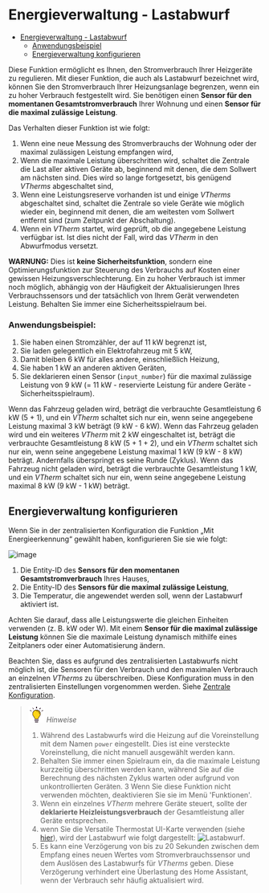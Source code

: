 # Energieverwaltung - Lastabwurf

- [Energieverwaltung - Lastabwurf](#energieverwaltung---lastabwurf)
    - [Anwendungsbeispiel](#anwendungsbeispiel)
  - [Energieverwaltung konfigurieren](#energieverwaltung-konfigurieren)

Diese Funktion ermöglicht es Ihnen, den Stromverbrauch Ihrer Heizgeräte zu regulieren. Mit dieser Funktion, die auch als Lastabwurf bezeichnet wird, können Sie den Stromverbrauch Ihrer Heizungsanlage begrenzen, wenn ein zu hoher Verbrauch festgestellt wird.
Sie benötigen einen **Sensor für den momentanen Gesamtstromverbrauch** Ihrer Wohnung und einen **Sensor für die maximal zulässige Leistung**.

Das Verhalten dieser Funktion ist wie folgt:
1. Wenn eine neue Messung des Stromverbrauchs der Wohnung oder der maximal zulässigen Leistung empfangen wird,
2. Wenn die maximale Leistung überschritten wird, schaltet die Zentrale die Last aller aktiven Geräte ab, beginnend mit denen, die dem Sollwert am nächsten sind. Dies wird so lange fortgesetzt, bis genügend _VTherms_ abgeschaltet sind,
3. Wenn eine Leistungsreserve vorhanden ist und einige _VTherms_ abgeschaltet sind, schaltet die Zentrale so viele Geräte wie möglich wieder ein, beginnend mit denen, die am weitesten vom Sollwert entfernt sind (zum Zeitpunkt der Abschaltung).
4. Wenn ein _VTherm_ startet, wird geprüft, ob die angegebene Leistung verfügbar ist. Ist dies nicht der Fall, wird das _VTherm_ in den Abwurfmodus versetzt.

**WARNUNG:** Dies ist **keine Sicherheitsfunktion**, sondern eine Optimierungsfunktion zur Steuerung des Verbrauchs auf Kosten einer gewissen Heizungsverschlechterung. Ein zu hoher Verbrauch ist immer noch möglich, abhängig von der Häufigkeit der Aktualisierungen Ihres Verbrauchssensors und der tatsächlich von Ihrem Gerät verwendeten Leistung. Behalten Sie immer eine Sicherheitsspielraum bei.

### Anwendungsbeispiel:
1. Sie haben einen Stromzähler, der auf 11 kW begrenzt ist,
2. Sie laden gelegentlich ein Elektrofahrzeug mit 5 kW,
3. Damit bleiben 6 kW für alles andere, einschließlich Heizung,
4. Sie haben 1 kW an anderen aktiven Geräten,
5. Sie deklarieren einen Sensor (`input_number`) für die maximal zulässige Leistung von 9 kW (= 11 kW - reservierte Leistung für andere Geräte - Sicherheitsspielraum).

Wenn das Fahrzeug geladen wird, beträgt die verbrauchte Gesamtleistung 6 kW (5 + 1), und ein _VTherm_ schaltet sich nur ein, wenn seine angegebene Leistung maximal 3 kW beträgt (9 kW - 6 kW).
Wenn das Fahrzeug geladen wird und ein weiteres _VTherm_ mit 2 kW eingeschaltet ist, beträgt die verbrauchte Gesamtleistung 8 kW (5 + 1 + 2), und ein _VTherm_ schaltet sich nur ein, wenn seine angegebene Leistung maximal 1 kW (9 kW - 8 kW) beträgt. Andernfalls überspringt es seine Runde (Zyklus).
Wenn das Fahrzeug nicht geladen wird, beträgt die verbrauchte Gesamtleistung 1 kW, und ein _VTherm_ schaltet sich nur ein, wenn seine angegebene Leistung maximal 8 kW (9 kW - 1 kW) beträgt.

## Energieverwaltung konfigurieren

Wenn Sie in der zentralisierten Konfiguration die Funktion „Mit Energieerkennung“ gewählt haben, konfigurieren Sie sie wie folgt:

![image](images/config-power.png)

1. Die Entity-ID des **Sensors für den momentanen Gesamtstromverbrauch** Ihres Hauses,
2. Die Entity-ID des **Sensors für die maximal zulässige Leistung**,
3. Die Temperatur, die angewendet werden soll, wenn der Lastabwurf aktiviert ist.

Achten Sie darauf, dass alle Leistungswerte die gleichen Einheiten verwenden (z. B. kW oder W).
Mit einem **Sensor für die maximal zulässige Leistung** können Sie die maximale Leistung dynamisch mithilfe eines Zeitplaners oder einer Automatisierung ändern.

Beachten Sie, dass es aufgrund des zentralisierten Lastabwurfs nicht möglich ist, die Sensoren für den Verbrauch und den maximalen Verbrauch an einzelnen _VTherms_ zu überschreiben. Diese Konfiguration muss in den zentralisierten Einstellungen vorgenommen werden. Siehe [Zentrale Konfiguration](./creation.md#centralized-configuration).

> ![Tip](images/tips.png) _*Hinweise*_
>
> 1. Während des Lastabwurfs wird die Heizung auf die Voreinstellung mit dem Namen `power` eingestellt. Dies ist eine versteckte Voreinstellung, die nicht manuell ausgewählt werden kann.
> 2. Behalten Sie immer einen Spielraum ein, da die maximale Leistung kurzzeitig überschritten werden kann, während Sie auf die Berechnung des nächsten Zyklus warten oder aufgrund von unkontrollierten Geräten.
> 3 Wenn Sie diese Funktion nicht verwenden möchten, deaktivieren Sie sie im Menü 'Funktionen'.
> 4. Wenn ein einzelnes _VTherm_ mehrere Geräte steuert, sollte der **deklarierte Heizleistungsverbrauch** der Gesamtleistung aller Geräte entsprechen.
> 5. wenn Sie die Versatile Thermostat UI-Karte verwenden (siehe [hier](additions.md#better-with-the-versatile-thermostat-ui-card)), wird der Lastabwurf wie folgt dargestellt: ![Lastabwurf](images/power-exceeded-icon.png).
> 6. Es kann eine Verzögerung von bis zu 20 Sekunden zwischen dem Empfang eines neuen Wertes vom Stromverbrauchssensor und dem Auslösen des Lastabwurfs für _VTherms_ geben. Diese Verzögerung verhindert eine Überlastung des Home Assistant, wenn der Verbrauch sehr häufig aktualisiert wird.